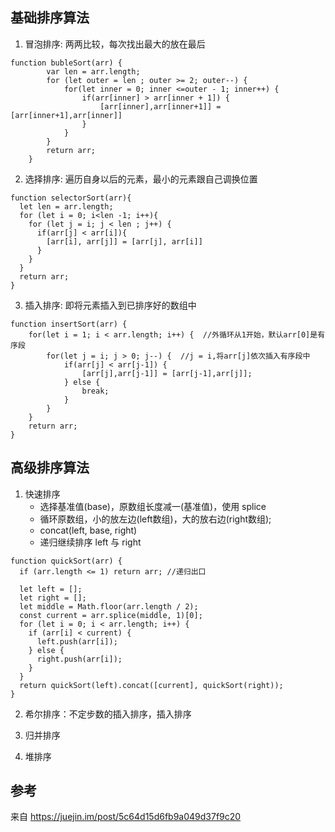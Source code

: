 ## 基础排序算法
1. 冒泡排序: 两两比较，每次找出最大的放在最后
``` 
function bubleSort(arr) {
	    var len = arr.length;
	    for (let outer = len ; outer >= 2; outer--) {
	        for(let inner = 0; inner <=outer - 1; inner++) {
	            if(arr[inner] > arr[inner + 1]) {
	                [arr[inner],arr[inner+1]] = [arr[inner+1],arr[inner]]
	            }
	        }
	    }
	    return arr;
	}

```
2. 选择排序: 遍历自身以后的元素，最小的元素跟自己调换位置
``` 
function selectorSort(arr){
  let len = arr.length;
  for (let i = 0; i<len -1; i++){
    for (let j = i; j < len ; j++) {
      if(arr[j] < arr[i]){
        [arr[i], arr[j]] = [arr[j], arr[i]]
      }
    }
  } 
  return arr;
}
```
3. 插入排序: 即将元素插入到已排序好的数组中
``` 
function insertSort(arr) {
    for(let i = 1; i < arr.length; i++) {  //外循环从1开始，默认arr[0]是有序段
        for(let j = i; j > 0; j--) {  //j = i,将arr[j]依次插入有序段中
            if(arr[j] < arr[j-1]) {
                [arr[j],arr[j-1]] = [arr[j-1],arr[j]];
            } else {
                break;
            }
        }
    }
    return arr;
}
```
## 高级排序算法
1. 快速排序
   - 选择基准值(base)，原数组长度减一(基准值)，使用 splice
   - 循环原数组，小的放左边(left数组)，大的放右边(right数组);
   - concat(left, base, right)
   - 递归继续排序 left 与 right
``` 
function quickSort(arr) {
  if (arr.length <= 1) return arr; //递归出口

  let left = [];
  let right = [];
  let middle = Math.floor(arr.length / 2);
  const current = arr.splice(middle, 1)[0];
  for (let i = 0; i < arr.length; i++) {
    if (arr[i] < current) {
      left.push(arr[i]);
    } else {
      right.push(arr[i]);
    }
  }
  return quickSort(left).concat([current], quickSort(right));
}
```
2. 希尔排序：不定步数的插入排序，插入排序

3. 归并排序

4. 堆排序

## 参考
来自 https://juejin.im/post/5c64d15d6fb9a049d37f9c20